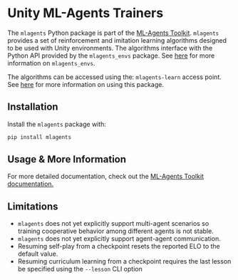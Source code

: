 # Unity ML-Agents Trainers

The `mlagents` Python package is part of the
[ML-Agents Toolkit](https://github.com/Unity-Technologies/ml-agents).
`mlagents` provides a set of reinforcement and imitation learning algorithms designed to be
used with Unity environments.  The algorithms interface with the Python API provided by the `mlagents_envs`
package. See [here](../docs/Python-API.md) for more information on `mlagents_envs`.

The algorithms can be accessed using the: `mlagents-learn` access
point. See
[here](../docs/Training-ML-Agents.md)
for more information on using this package.

## Installation

Install the `mlagents` package with:

```sh
pip install mlagents
```

## Usage & More Information

For more detailed documentation, check out the
[ML-Agents Toolkit documentation.](../docs/Readme.md)

## Limitations
 - `mlagents` does not yet explicitly support multi-agent scenarios so training
 cooperative behavior among different agents is not stable.
 - `mlagents` does not yet explicitly support agent-agent communication.
 - Resuming self-play from a checkpoint resets the reported ELO to the default value.
 - Resuming curriculum learning from a checkpoint requires the last lesson be specified
 using the `--lesson` CLI option
